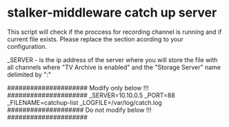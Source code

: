 # stalker-middleware catch up server

This script will check if the proccess for recording channel is running and if current file exists. Please replace the section acording to your configuration.

_SERVER - is the ip address of the server where you will store the file with all channels where "TV Archive is enabled" and the "Storage Server" name delimited by ":"

##################### Modify only below !!!  #####################
_SERVER=10.10.0.5
_PORT=88
_FILENAME=catchup-list
_LOGFILE=/var/log/catch.log
#################### Do not modify below !!! #####################


